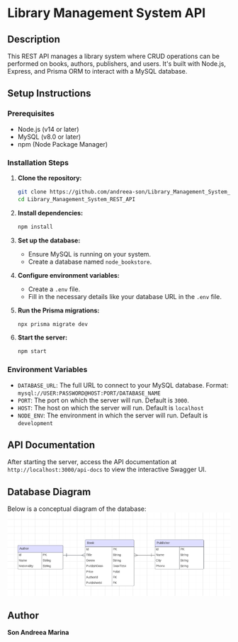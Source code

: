 # Library Management System API

## Description

This REST API manages a library system where CRUD operations can be performed on books, authors, publishers, and users. It's built with Node.js, Express, and Prisma ORM to interact with a MySQL database.

## Setup Instructions

### Prerequisites

- Node.js (v14 or later)
- MySQL (v8.0 or later)
- npm (Node Package Manager)

### Installation Steps

1. **Clone the repository:**
   ```bash
   git clone https://github.com/andreea-son/Library_Management_System_REST_API
   cd Library_Management_System_REST_API
   ```

2. **Install dependencies:**
   ```bash
   npm install
   ```

3. **Set up the database:**
   - Ensure MySQL is running on your system.
   - Create a database named `node_bookstore`.

4. **Configure environment variables:**
   - Create a `.env` file.
   - Fill in the necessary details like your database URL in the `.env` file.

5. **Run the Prisma migrations:**
   ```bash
   npx prisma migrate dev
   ```

6. **Start the server:**
   ```bash
   npm start
   ```

### Environment Variables

- `DATABASE_URL`: The full URL to connect to your MySQL database. Format: `mysql://USER:PASSWORD@HOST:PORT/DATABASE_NAME`
- `PORT`: The port on which the server will run. Default is `3000`.
- `HOST`: The host on which the server will run. Default is `localhost`
- `NODE_ENV`: The environment in which the server will run. Default is `development`

## API Documentation

After starting the server, access the API documentation at `http://localhost:3000/api-docs` to view the interactive Swagger UI.

## Database Diagram

Below is a conceptual diagram of the database:
![Database Diagram](./Diagrama.png "Database Diagram")

## Author

**Son Andreea Marina**
